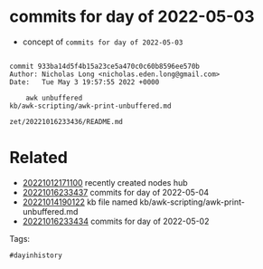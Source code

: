 # commits for day of 2022-05-03

- concept of `commits for day of 2022-05-03`

```

commit 933ba14d5f4b15a23ce5a470c0c60b8596ee570b
Author: Nicholas Long <nicholas.eden.long@gmail.com>
Date:   Tue May 3 19:57:55 2022 +0000

    awk unbuffered
kb/awk-scripting/awk-print-unbuffered.md
```

` zet/20221016233436/README.md `

# Related

- [20221012171100](/zet/20221012171100/README.md) recently created nodes hub
- [20221016233437](/zet/20221016233437/README.md) commits for day of 2022-05-04
- [20221014190122](/zet/20221014190122/README.md) kb file named kb/awk-scripting/awk-print-unbuffered.md
- [20221016233434](/zet/20221016233434/README.md) commits for day of 2022-05-02

Tags:

    #dayinhistory
